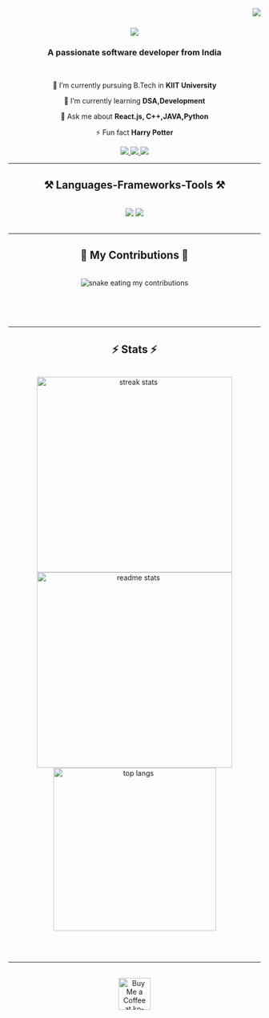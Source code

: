 <img align="right" src="https://visitor-badge.laobi.icu/badge?page_id=Akshaykumar2508.Akshaykumar2508" />

<h1 align="center">
    <img src="https://readme-typing-svg.herokuapp.com/?font=Righteous&size=35&center=true&vCenter=true&width=500&height=70&duration=4000&lines=Hi+There!+👋;+I'm+Akshay+Kumar!;" />
</h1>

<h3 align="center">A passionate software developer from India</h3>

<br/>

<div align="center">
 
 🔭 I’m currently pursuing B.Tech in **KIIT University**
 
 🌱 I’m currently learning **DSA,Development**

💬 Ask me about **React.js, C++,JAVA,Python**

⚡ Fun fact **Harry Potter**

 </div>
 
<div align="center"> 
  <a href="mailto:akshayjha02528@gmail.com">
    <img src="https://img.shields.io/badge/Gmail-333333?style=for-the-badge&logo=gmail&logoColor=red" />
  </a>
  <a href="https://www.linkedin.com/in/akshay-kumar-706a57232/" target="_blank">
    <img src="https://img.shields.io/badge/LinkedIn-0077B5?style=for-the-badge&logo=linkedin&logoColor=white" target="_blank" />
  </a>
  <a href="https://github.com/Akshaykumar2508" target="_blank">
     <img src="https://img.shields.io/badge/Portfolio-FF5722?style=for-the-badge&logo=todoist&logoColor=white" target="_blank" /> <!-- sqlite, safari, google-chrome are other good icon options -->
  </a>
</div>

 <hr/>
 
<h2 align="center">⚒️ Languages-Frameworks-Tools ⚒️</h2>
<br/>
<div align="center">
    <img src="https://skillicons.dev/icons?i=react,html,css,vscode,anaconda,eclipse,github,atom,git,aws" />
    <img src="https://skillicons.dev/icons?i=nodejs,python,javascript,c,java,mysql" /><br>

</div>

<br/>
<hr/>

<div align="center">
  <h2>🐍 My Contributions 🐍</h2>
  <br>
  <img alt="snake eating my contributions" src="https://raw.githubusercontent.com/Akshaykumar2508/Akshaykumar2508/output/github-contribution-grid-snake.svg" />
  
  <br/><br/><br/>
</div>

<hr/>

<h2 align="center">⚡ Stats ⚡</h2>
<br>
<div align=center>
  <img width=390 src="https://github-readme-streak-stats-Akshaykumar2508.vercel.app/?user=Akshaykumar2508&count_private=true&theme=react&border_radius=10" alt="streak stats"/>
  <img width=390 src="https://github-readme-stats-Akshaykumar2508.vercel.app/api?username=Akshaykumar2508&count_private=true&show_icons=true&theme=react&rank_icon=github&border_radius=10" alt="readme stats" />
  <br/>
  <img width=325 align="center" src="https://github-readme-stats-Akshaykumar2508.vercel.app/api/top-langs/?username=salesp07&hide=HTML&langs_count=8&layout=compact&theme=react&border_radius=10&size_weight=0.5&count_weight=0.5&exclude_repo=github-readme-stats" alt="top langs" />
</div>

<br/><br/>

<hr/>

<br/>

<div align="center">
<a href='https://ko-fi.com/V7V4RAK9C' target='_blank'><img height='64' style='border:0px;height:64px;' src='https://storage.ko-fi.com/cdn/kofi1.png?v=3' border='0' alt='Buy Me a Coffee at ko-fi.com' /></a>
</div>

<br/>
